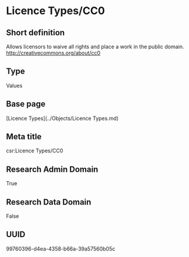 # Licence Types/CC0
## Short definition
Allows licensors to waive all rights and place a work in the public domain. http://creativecommons.org/about/cc0
## Type
Values
## Base page
[Licence Types](../Objects/Licence Types.md)
## Meta title
csr:Licence Types/CC0
## Research Admin Domain
True
## Research Data Domain
False
## UUID
99760396-d4ea-4358-b66a-39a57560b05c
